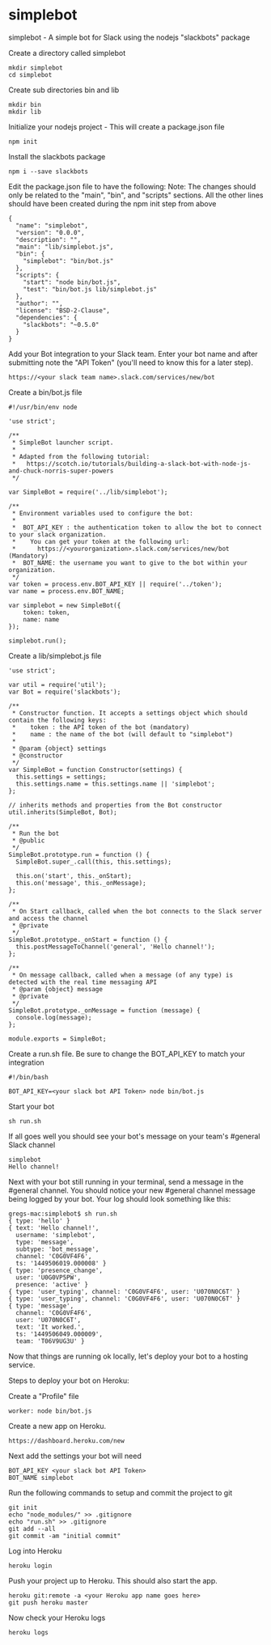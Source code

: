 # simplebot
simplebot - A simple bot for Slack using the nodejs "slackbots" package

Create a directory called simplebot
```
mkdir simplebot
cd simplebot
```

Create sub directories bin and lib
```
mkdir bin
mkdir lib
```

Initialize your nodejs project - This will create a package.json file
```
npm init
```

Install the slackbots package
```
npm i --save slackbots
```

Edit the package.json file to have the following:
  Note: The changes should only be related to the "main", "bin", and "scripts" sections.
  All the other lines should have been created during the npm init step from above
```
{
  "name": "simplebot",
  "version": "0.0.0",
  "description": "",
  "main": "lib/simplebot.js",
  "bin": {
    "simplebot": "bin/bot.js"
  },
  "scripts": {
    "start": "node bin/bot.js",
    "test": "bin/bot.js lib/simplebot.js"
  },
  "author": "",
  "license": "BSD-2-Clause",
  "dependencies": {
    "slackbots": "~0.5.0"
  }
}
```

Add your Bot integration to your Slack team.
Enter your bot name and after submitting note the "API Token" (you'll need to know this for a later step).
```
https://<your slack team name>.slack.com/services/new/bot
```

Create a bin/bot.js file
```
#!/usr/bin/env node

'use strict';

/**
 * SimpleBot launcher script.
 *
 * Adapted from the following tutorial:
 *   https://scotch.io/tutorials/building-a-slack-bot-with-node-js-and-chuck-norris-super-powers
 */

var SimpleBot = require('../lib/simplebot');

/**
 * Environment variables used to configure the bot:
 *
 *  BOT_API_KEY : the authentication token to allow the bot to connect to your slack organization.
 *    You can get your token at the following url:
 *      https://<yourorganization>.slack.com/services/new/bot (Mandatory)
 *  BOT_NAME: the username you want to give to the bot within your organization.
 */
var token = process.env.BOT_API_KEY || require('../token');
var name = process.env.BOT_NAME;

var simplebot = new SimpleBot({
    token: token,
    name: name
});

simplebot.run();
```

Create a lib/simplebot.js file
```
'use strict';

var util = require('util');
var Bot = require('slackbots');

/**
 * Constructor function. It accepts a settings object which should contain the following keys:
 *    token : the API token of the bot (mandatory)
 *    name : the name of the bot (will default to "simplebot")
 *
 * @param {object} settings
 * @constructor
 */
var SimpleBot = function Constructor(settings) {
  this.settings = settings;
  this.settings.name = this.settings.name || 'simplebot';
};

// inherits methods and properties from the Bot constructor
util.inherits(SimpleBot, Bot);

/**
 * Run the bot
 * @public
 */
SimpleBot.prototype.run = function () {
  SimpleBot.super_.call(this, this.settings);

  this.on('start', this._onStart);
  this.on('message', this._onMessage);
};

/**
 * On Start callback, called when the bot connects to the Slack server and access the channel
 * @private
 */
SimpleBot.prototype._onStart = function () {
  this.postMessageToChannel('general', 'Hello channel!');
};

/**
 * On message callback, called when a message (of any type) is detected with the real time messaging API
 * @param {object} message
 * @private
 */
SimpleBot.prototype._onMessage = function (message) {
  console.log(message);
};

module.exports = SimpleBot;
```

Create a run.sh file. Be sure to change the BOT_API_KEY to match your integration
```
#!/bin/bash

BOT_API_KEY=<your slack bot API Token> node bin/bot.js
```

Start your bot
```
sh run.sh
```

If all goes well you should see your bot's message on your team's #general Slack channel
```
simplebot
Hello channel!
```

Next with your bot still running in your terminal, send a message in the #general channel.
You should notice your new #general channel message being logged by your bot.
Your log should look something like this:
```
gregs-mac:simplebot$ sh run.sh
{ type: 'hello' }
{ text: 'Hello channel!',
  username: 'simplebot',
  type: 'message',
  subtype: 'bot_message',
  channel: 'C0G0VF4F6',
  ts: '1449506019.000008' }
{ type: 'presence_change',
  user: 'U0G0VP5PW',
  presence: 'active' }
{ type: 'user_typing', channel: 'C0G0VF4F6', user: 'U070N0C6T' }
{ type: 'user_typing', channel: 'C0G0VF4F6', user: 'U070N0C6T' }
{ type: 'message',
  channel: 'C0G0VF4F6',
  user: 'U070N0C6T',
  text: 'It worked.',
  ts: '1449506049.000009',
  team: 'T06V9UG3U' }
```

Now that things are running ok locally, let's deploy your bot to a hosting service.

Steps to deploy your bot on Heroku:

Create a "Profile" file
```
worker: node bin/bot.js
```

Create a new app on Heroku.
```
https://dashboard.heroku.com/new
```

Next add the settings your bot will need
```
BOT_API_KEY <your slack bot API Token>
BOT_NAME simplebot
```

Run the following commands to setup and commit the project to git
```
git init
echo "node_modules/" >> .gitignore
echo "run.sh" >> .gitignore
git add --all
git commit -am "initial commit"
```

Log into Heroku
```
heroku login
```

Push your project up to Heroku. This should also start the app.
```
heroku git:remote -a <your Heroku app name goes here>
git push heroku master
```

Now check your Heroku logs
```
heroku logs
```



